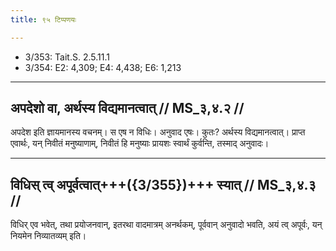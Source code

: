 ```yaml
---
title: ९५ टिप्पणयः

---
```

- 3/353: Tait.S. 2.5.11.1
- 3/354: E2: 4,309; E4: 4,438; E6: 1,213

____________________________________________


## अपदेशो वा, अर्थस्य विद्यमानत्वात् // MS_३,४.२ //

अपदेश इति ज्ञायमानस्य वचनम्। स एष न विधिः। अनुवाद एषः। कुतः? अर्थस्य विद्यमानत्वात्। प्राप्त एवार्थः, यन् निवीतं मनुष्याणाम्, निवीतं हि मनुष्याः प्रायशः स्वार्थं कुर्वन्ति, तस्माद् अनुवादः।


____________________________________________


## विधिस् त्व् अपूर्वत्वात्+++({3/355})+++ स्यात् // MS_३,४.३ //

विधिर् एव भवेत्, तथा प्रयोजनवान्, इतरथा वादमात्रम् अनर्थकम्, पूर्ववान् अनुवादो भवति, अयं त्व् अपूर्वः, यन् नियमेन निव्यातव्यम् इति।
